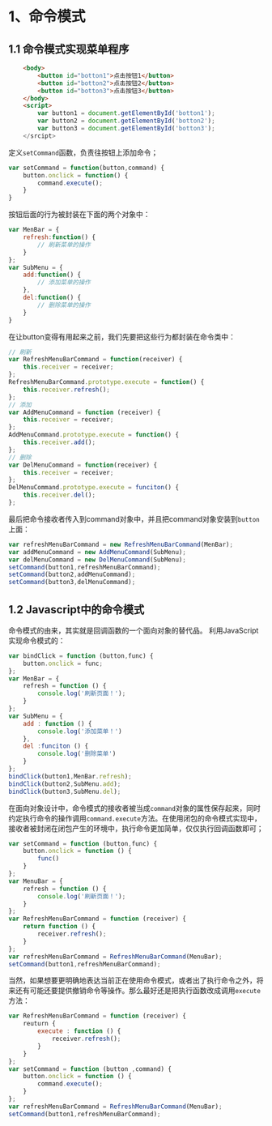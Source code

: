# 1、命令模式
## 1.1 命令模式实现菜单程序
```html
	<body>
        <button id="botton1">点击按钮1</button>
        <button id="botton2">点击按钮2</button>
        <button id="botton3">点击按钮3</button>
    </body>
    <script>
        var button1 = document.getElementById('botton1');
        var button2 = document.getElementById('botton2');
        var button3 = document.getElementById('botton3');
    </srcipt>
```
定义`setCommand`函数，负责往按钮上添加命令；
```js
var setCommand = function(button,command) {
	button.onclick = function() {
		command.execute();
	}
}
```
按钮后面的行为被封装在下面的两个对象中：
```js
var MenBar = {
	refresh:function() {
		// 刷新菜单的操作
	}
};
var SubMenu = {
	add:function() {
		// 添加菜单的操作
	},
	del:function() {
		// 删除菜单的操作
	}
}
```
在让button变得有用起来之前，我们先要把这些行为都封装在命令类中：
```js
// 刷新
var RefreshMenuBarCommand = function(receiver) {
	this.receiver = receiver;
};
RefreshMenuBarCommand.prototype.execute = function() {
	this.receiver.refresh();
};
// 添加
var AddMenuCommand = function (receiver) {
	this.receiver = receiver;
};
AddMenuCommand.prototype.execute = function() {
	this.receiver.add();
};
// 删除
var DelMenuCommand = function(receiver) {
	this.receiver = receiver;
};
DelMenuCommand.prototype.execute = funciton() {
	this.receiver.del();
};
```
最后把命令接收者传入到command对象中，并且把command对象安装到`button`上面：
```js
var refreshMenuBarCommand = new RefreshMenuBarCommand(MenBar);
var addMenuCommand = new AddMenuCommand(SubMenu);
var delMenuCommand = new DelMenuCommand(SubMenu);
setCommand(button1,refreshMenuBarCommand);
setCommand(button2,addMenuCommand);
setCommand(button3,delMenuCommand);
```
## 1.2 Javascript中的命令模式

命令模式的由来，其实就是回调函数的一个面向对象的替代品。
利用JavaScript实现命令模式的：
```js
var bindClick = function (button,func) {
	button.onclick = func;
};
var MenBar = {
	refresh = function () {
		console.log('刷新页面！');
	}
};
var SubMenu = {
	add : function () {
		console.log('添加菜单！')
	},
	del :funciton () {
		console.log('删除菜单')
	}
};
bindClick(button1,MenBar.refresh);
bindClick(button2,SubMenu.add);
bindClick(button3,SubMenu.del);
```
在面向对象设计中，命令模式的接收者被当成`command`对象的属性保存起来，同时约定执行命令的操作调用`command.execute`方法。在使用闭包的命令模式实现中，接收者被封闭在闭包产生的环境中，执行命令更加简单，仅仅执行回调函数即可；
```js
var setCommand = function (button,func) {
	button.onclick = function () {
		func()
	}
};
var MenuBar = {
	refresh = function () {
		console.log('刷新页面！');
	}
};
var RefreshMenuBarCommand = function (receiver) {
	return function () {
		receiver.refresh();
	}
};
var refreshMenuBarCommand = RefreshMenuBarCommand(MenuBar);
setCommand(button1,refreshMenuBarCommand);
```
当然，如果想要更明确地表达当前正在使用命令模式，或者出了执行命令之外，将来还有可能还要提供撤销命令等操作。那么最好还是把执行函数改成调用`execute`方法：

```js
var RefreshMenuBarCommand = function (receiver) {
	reuturn {
		execute : function () {
			receiver.refresh();
		}
	}
};
var setCommand = function (button ,command) {
	button.onclick = function () {
		command.execute();
	}
};
var refreshMenuBarCommand = RefreshMenuBarCommand(MenuBar);
setCommand(button1,refreshMenuBarCommand);
```